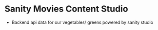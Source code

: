 # Sanity Movies Content Studio

- Backend api data for our  vegetables/ greens powered by sanity studio
